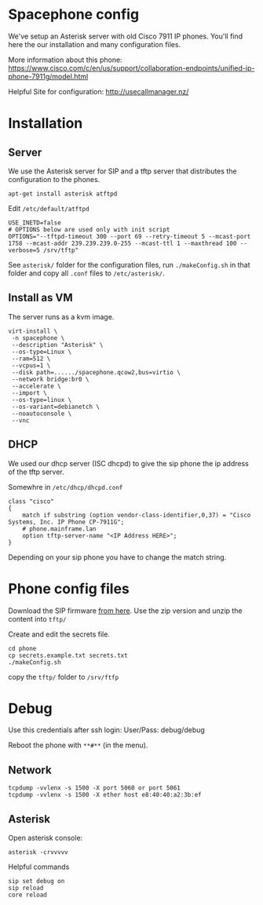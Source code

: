 # Spacephone config

We've setup an Asterisk server with old Cisco 7911 IP phones. You'll find here the our installation and many configuration files.

More information about this phone: https://www.cisco.com/c/en/us/support/collaboration-endpoints/unified-ip-phone-7911g/model.html

Helpful Site for configuration: http://usecallmanager.nz/

# Installation

## Server

We use the Asterisk server for SIP and a tftp server that distributes the configuration to the phones.

```
apt-get install asterisk atftpd
```

Edit `/etc/default/atftpd`

```
USE_INETD=false
# OPTIONS below are used only with init script
OPTIONS="--tftpd-timeout 300 --port 69 --retry-timeout 5 --mcast-port 1758 --mcast-addr 239.239.239.0-255 --mcast-ttl 1 --maxthread 100 --verbose=5 /srv/tftp"
```

See `asterisk/` folder for the configuration files, run `./makeConfig.sh` in that folder and copy all `.conf` files to `/etc/asterisk/`.


## Install as VM

The server runs as a kvm image.

```
virt-install \
 -n spacephone \
 --description "Asterisk" \
 --os-type=Linux \
 --ram=512 \
 --vcpus=1 \
 --disk path=....../spacephone.qcow2,bus=virtio \
 --network bridge:br0 \
 --accelerate \
 --import \
 --os-type=linux \
 --os-variant=debianetch \
 --noautoconsole \
 --vnc
 ```

## DHCP

We used our dhcp server (ISC dhcpd) to give the sip phone the ip address of the tftp server.

Somewhre in `/etc/dhcp/dhcpd.conf`
```
class "cisco"
{
    match if substring (option vendor-class-identifier,0,37) = "Cisco Systems, Inc. IP Phone CP-7911G";
    # phone.mainframe.lan
    option tftp-server-name "<IP Address HERE>";
}
```

Depending on your sip phone you have to change the match string.


# Phone config files

Download the SIP firmware [from here](https://goo.gl/ozAUrw). Use the zip version and unzip the content into `tftp/`

Create and edit the secrets file.
```
cd phone
cp secrets.example.txt secrets.txt
./makeConfig.sh
```

copy the `tftp/` folder to `/srv/ftfp`


# Debug

Use this credentials after ssh login:
User/Pass: debug/debug

Reboot the phone with `**#**` (in the menu).


## Network

```
tcpdump -vvlenx -s 1500 -X port 5060 or port 5061
tcpdump -vvlenx -s 1500 -X ether host e8:40:40:a2:3b:ef
```

## Asterisk

Open asterisk console:
```
asterisk -crvvvvv
```

Helpful commands
```
sip set debug on
sip reload
core reload
```
